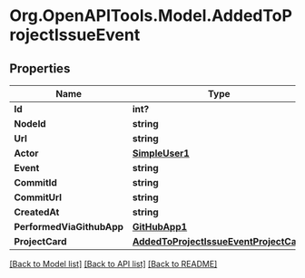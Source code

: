 # Org.OpenAPITools.Model.AddedToProjectIssueEvent

## Properties

Name | Type | Description | Notes
------------ | ------------- | ------------- | -------------
**Id** | **int?** |  | 
**NodeId** | **string** |  | 
**Url** | **string** |  | 
**Actor** | [**SimpleUser1**](SimpleUser1.md) |  | 
**Event** | **string** |  | 
**CommitId** | **string** |  | 
**CommitUrl** | **string** |  | 
**CreatedAt** | **string** |  | 
**PerformedViaGithubApp** | [**GitHubApp1**](GitHubApp1.md) |  | 
**ProjectCard** | [**AddedToProjectIssueEventProjectCard**](AddedToProjectIssueEventProjectCard.md) |  | [optional] 

[[Back to Model list]](../README.md#documentation-for-models) [[Back to API list]](../README.md#documentation-for-api-endpoints) [[Back to README]](../README.md)

